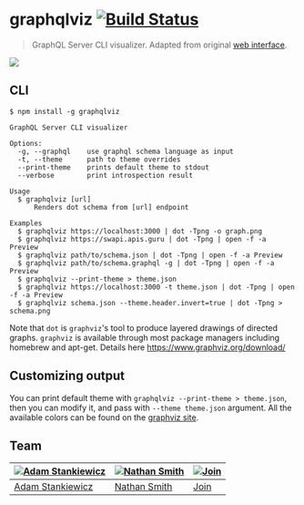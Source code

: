 # graphqlviz [![Build Status](https://travis-ci.org/sheerun/graphqlviz.svg?branch=master)](https://travis-ci.org/sheerun/graphqlviz)

> GraphQL Server CLI visualizer. Adapted from original [web interface](https://github.com/NathanRSmith/graphql-visualizer).

![](demo.gif)

## CLI

```
$ npm install -g graphqlviz
```

```
GraphQL Server CLI visualizer

Options:
  -g, --graphql    use graphql schema language as input
  -t, --theme      path to theme overrides
  --print-theme    prints default theme to stdout
  --verbose        print introspection result

Usage
  $ graphqlviz [url]
      Renders dot schema from [url] endpoint

Examples
  $ graphqlviz https://localhost:3000 | dot -Tpng -o graph.png
  $ graphqlviz https://swapi.apis.guru | dot -Tpng | open -f -a Preview
  $ graphqlviz path/to/schema.json | dot -Tpng | open -f -a Preview
  $ graphqlviz path/to/schema.graphql -g | dot -Tpng | open -f -a Preview
  $ graphqlviz --print-theme > theme.json
  $ graphqlviz https://localhost:3000 -t theme.json | dot -Tpng | open -f -a Preview
  $ graphqlviz schema.json --theme.header.invert=true | dot -Tpng > schema.png
```

Note that `dot` is `graphviz`'s tool to produce layered drawings of directed graphs. `graphviz` is available through most package managers including homebrew and apt-get. Details here https://www.graphviz.org/download/

## Customizing output

You can print default theme with `graphqlviz --print-theme > theme.json`, then you can modify it, and pass with `--theme theme.json` argument. All the available colors can be found on the [graphviz site](http://www.graphviz.org/doc/info/colors.html). 

## Team

[![Adam Stankiewicz](https://avatars3.githubusercontent.com/u/292365?s=130)](https://sheerun.net) | [![Nathan Smith](https://avatars1.githubusercontent.com/u/1530197?s=130)](http://nathanrandal.com/) | [![Join](https://s28.postimg.org/hcy7aq9nh/42.png)](https://github.com/sheerun/graphqlviz/pulls)
---|---|---
[Adam Stankiewicz](https://sheerun.net) | [Nathan Smith](http://nathanrandal.com/) | [Join](https://github.com/sheerun/graphqlviz/pulls)
